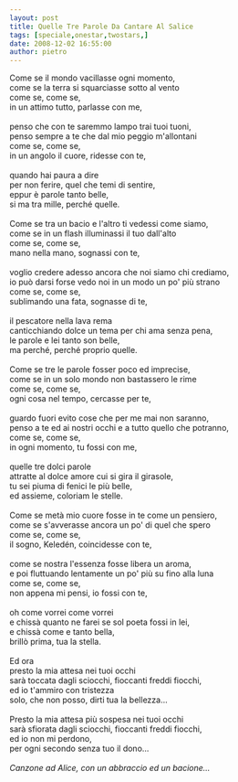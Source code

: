 ```yaml
---
layout: post
title: Quelle Tre Parole Da Cantare Al Salice
tags: [speciale,onestar,twostars,]
date: 2008-12-02 16:55:00
author: pietro
---
```

Come se il mondo vacillasse ogni momento,<br/>come se la terra si squarciasse sotto al vento<br/>come se, come se,<br/>in un attimo tutto, parlasse con me,<br/><br/>penso che con te saremmo lampo trai tuoi tuoni,<br/>penso sempre a te che dal mio peggio m'allontani<br/>come se, come se,<br/>in un angolo il cuore, ridesse con te,<br/><br/>quando hai paura a dire<br/>per non ferire, quel che temi di sentire,<br/>eppur è parole tanto belle,<br/>si ma tra mille, perché quelle.<br/><br/>Come se tra un bacio e l'altro ti vedessi come siamo,<br/>come se in un flash illuminassi il tuo dall'alto<br/>come se, come se,<br/>mano nella mano, sognassi con te,<br/><br/>voglio credere adesso ancora che noi siamo chi crediamo,<br/>io può darsi forse vedo noi in un modo un po' più strano<br/>come se, come se,<br/>sublimando una fata, sognasse di te,<br/><br/>il pescatore nella lava rema<br/>canticchiando dolce un tema per chi ama senza pena,<br/>le parole e lei tanto son belle,<br/>ma perché, perché proprio quelle.<br/><br/>Come se tre le parole fosser poco ed imprecise,<br/>come se in un solo mondo non bastassero le rime<br/>come se, come se,<br/>ogni cosa nel tempo, cercasse per te,<br/><br/>guardo fuori evito cose che per me mai non saranno,<br/>penso a te ed ai nostri occhi e a tutto quello che potranno,<br/>come se, come se,<br/>in ogni momento, tu fossi con me,<br/><br/>quelle tre dolci parole<br/>attratte al dolce amore cui si gira il girasole,<br/>tu sei piuma di fenici le più belle,<br/>ed assieme, coloriam le stelle.<br/><br/>Come se metà mio cuore fosse in te come un pensiero,<br/>come se s'avverasse ancora un po' di quel che spero<br/>come se, come se,<br/>il sogno, Keledén, coincidesse con te,<br/><br/>come se nostra l'essenza fosse libera un aroma,<br/>e poi fluttuando lentamente un po' più su fino alla luna<br/>come se, come se,<br/>non appena mi pensi, io fossi con te,<br/><br/>oh come vorrei come vorrei<br/>e chissà quanto ne farei se sol poeta fossi in lei,<br/>e chissà come e tanto bella,<br/>brillò prima, tua la stella.<br/><br/>Ed ora<br/>presto la mia attesa nei tuoi occhi<br/>sarà toccata dagli sciocchi, fioccanti freddi fiocchi,<br/>ed io t'ammiro con tristezza<br/>solo, che non posso, dirti tua la bellezza...<br/><br/>Presto la mia attesa più sospesa nei tuoi occhi<br/>sarà sfiorata dagli sciocchi, fioccanti freddi fiocchi,<br/>ed io non mi perdono,<br/>per ogni secondo senza tuo il dono...<br/><br/><span style="font-style: italic">Canzone ad Alice, con un abbraccio ed un bacione...</span>

